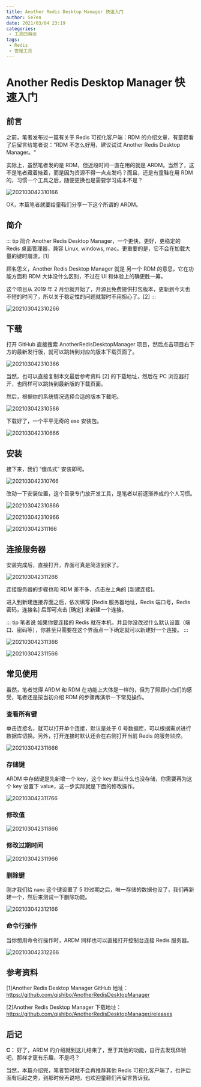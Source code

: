 ```yaml
---
title: Another Redis Desktop Manager 快速入门
author: Se7en
date: 2021/03/04 23:19
categories:
 - 工具四海谈
tags:
 - Redis
 - 管理工具
---
```


# Another Redis Desktop Manager 快速入门

## 前言

之前，笔者发布过一篇有关于 Redis 可视化客户端：RDM 的介绍文章，有童鞋看了后留言给笔者说：“RDM 不怎么好用，建议试试 Another Redis Desktop Manager。“

实际上，虽然笔者发的是 RDM，但近段时间一直在用的就是 ARDM。当然了，这不是笔者藏着掖着，而是因为资源不得一点点发吗？而且，还是有童鞋在用 RDM 的，习惯一个工具之后，随便更换也是需要学习成本不是？

![202103042310166](../../../../../public/img/2021/03/04/202103042310166.jpg)

OK，本篇笔者就要给童鞋们分享一下这个所谓的 ARDM。

<!-- more -->

## 简介

::: tip 简介
Another Redis Desktop Manager，一个更快，更好，更稳定的 Redis 桌面管理器，兼容 Linux, windows, mac。更重要的是，它不会在加载大量的键时崩溃。[1]  

顾名思义，Another Redis Desktop Manager 就是 另一个 RDM 的意思，它在功能方面和 RDM 大体没什么区别，不过在 UI 和体验上的确更胜一筹。  

这个项目从 2019 年 2 月份就开始了，开源且免费提供打包版本，更新到今天也不短的时间了，所以关于稳定性的问题就暂时不用担心了。[2]
:::

![202103042310266](../../../../../public/img/2021/03/04/202103042310266.png)

## 下载

打开 GitHub 直接搜索 AnotherRedisDesktopManager 项目，然后点击项目右下方的最新发行版，就可以跳转到对应的版本下载页面了。

![202103042310366](../../../../../public/img/2021/03/04/202103042310366.png)

当然，也可以直接复制本文最后参考资料 [2] 的下载地址，然后在 PC 浏览器打开，也同样可以跳转到最新版的下载页面。

然后，根据你的系统情况选择合适的版本下载吧。

![202103042310566](../../../../../public/img/2021/03/04/202103042310566.png)

下载好了，一个平平无奇的 exe 安装包。

![202103042310666](../../../../../public/img/2021/03/04/202103042310666.png)

## 安装

接下来，我们 “傻瓜式” 安装即可。

![202103042310766](../../../../../public/img/2021/03/04/202103042310766.png)

改动一下安装位置，这个目录专门放开发工具，是笔者以前逐渐养成的个人习惯。

![202103042310866](../../../../../public/img/2021/03/04/202103042310866.png)

![202103042310966](../../../../../public/img/2021/03/04/202103042310966.png)

![202103042311166](../../../../../public/img/2021/03/04/202103042311166.png)

## 连接服务器

安装完成后，直接打开，界面可真是简洁到家了。

![202103042311266](../../../../../public/img/2021/03/04/202103042311266.png)

连接服务器的步骤也和 RDM 差不多，点击左上角的 [新建连接]。

进入到新建连接界面之后，依次填写 [Redis 服务器地址，Redis 端口号，Redis 密码，连接名] 后即可点击 [确定] 来新建一个连接。

::: tip 笔者说
如果你要连接的 Redis 就在本机，并且你没改过什么默认设置（端口、密码等），你甚至只需要在这个界面点一下确定就可以新建好一个连接。
:::

![202103042311366](../../../../../public/img/2021/03/04/202103042311366.png)

![202103042311566](../../../../../public/img/2021/03/04/202103042311566.png)

## 常见使用

虽然，笔者觉得 ARDM 和 RDM 在功能上大体是一样的，但为了照顾小白们的感受，笔者还是按当初介绍 RDM 的步骤再演示一下常见操作。

### 查看所有键

单击连接名，就可以打开单个连接，默认是处于 0 号数据库，可以根据需求进行数据库切换。另外，打开连接时默认还会在右侧打开当前 Redis 的服务监控。

![202103042311666](../../../../../public/img/2021/03/04/202103042311666.gif)

### 存储键

ARDM 中存储键是先新增一个 key，这个 key 默认什么也没存储，你需要再为这个 key 设置下 value，这一步实际就是下面的修改操作。

![202103042311766](../../../../../public/img/2021/03/04/202103042311766.gif)

### 修改值

![202103042311866](../../../../../public/img/2021/03/04/202103042311866.gif)

### 修改过期时间

![202103042311966](../../../../../public/img/2021/03/04/202103042311966.gif)

### 删除键

刚才我们给 `name` 这个键设置了 5 秒过期之后，唯一存储的数据也没了，我们再新建一个，然后来测试一下删除功能。

![202103042312166](../../../../../public/img/2021/03/04/202103042312166.gif)

### 命令行操作

当你想用命令行操作时，ARDM 同样也可以直接打开控制台连接 Redis 服务器。

![202103042312266](../../../../../public/img/2021/03/04/202103042312266.gif)

## 参考资料

[1]Another Redis Desktop Manager GitHub 地址：https://github.com/qishibo/AnotherRedisDesktopManager

[2]Another Redis Desktop Manager 下载地址：https://github.com/qishibo/AnotherRedisDesktopManager/releases

## 后记

**C：** 好了，ARDM 的介绍就到这儿结束了，至于其他的功能，自行去发现体验吧，那样才更有乐趣，不是吗？

当然，本篇介绍完，笔者暂时就不会再推荐其他 Redis 可视化客户端了，也许后面有后起之秀，到那时候再说吧，也欢迎童鞋们再留言告诉我。